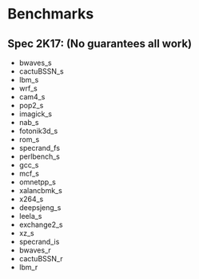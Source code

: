 # Benchmarks
## Spec 2K17: (No guarantees all work)
- bwaves_s
- cactuBSSN_s
- lbm_s
- wrf_s
- cam4_s
- pop2_s
- imagick_s
- nab_s
- fotonik3d_s
- rom_s
- specrand_fs
- perlbench_s
- gcc_s
- mcf_s
- omnetpp_s
- xalancbmk_s
- x264_s
- deepsjeng_s
- leela_s
- exchange2_s
- xz_s
- specrand_is
- bwaves_r
- cactuBSSN_r
- lbm_r
